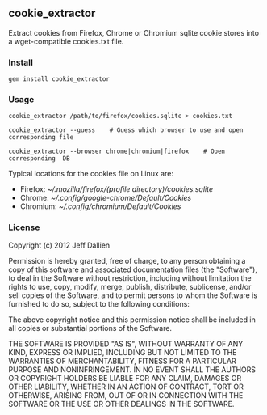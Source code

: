 cookie_extractor
----------------

Extract cookies from Firefox, Chrome or Chromium sqlite cookie stores into a wget-compatible cookies.txt file.

### Install ###

    gem install cookie_extractor

### Usage ###

    cookie_extractor /path/to/firefox/cookies.sqlite > cookies.txt
    
    cookie_extractor --guess    # Guess which browser to use and open corresponding file
    
    cookie_extractor --browser chrome|chromium|firefox    # Open corresponding  DB


Typical locations for the cookies file on Linux are:

 * Firefox: *~/.mozilla/firefox/(profile directory)/cookies.sqlite*
 * Chrome: *~/.config/google-chrome/Default/Cookies*
 * Chromium: *~/.config/chromium/Default/Cookies*

### License ###

Copyright (c) 2012 Jeff Dallien

Permission is hereby granted, free of charge, to any person obtaining a copy of this software and associated documentation files (the "Software"), to deal in the Software without restriction, including without limitation the rights to use, copy, modify, merge, publish, distribute, sublicense, and/or sell copies of the Software, and to permit persons to whom the Software is furnished to do so, subject to the following conditions:

The above copyright notice and this permission notice shall be included in all copies or substantial portions of the Software.

THE SOFTWARE IS PROVIDED "AS IS", WITHOUT WARRANTY OF ANY KIND, EXPRESS OR IMPLIED, INCLUDING BUT NOT LIMITED TO THE WARRANTIES OF MERCHANTABILITY, FITNESS FOR A PARTICULAR PURPOSE AND NONINFRINGEMENT. IN NO EVENT SHALL THE AUTHORS OR COPYRIGHT HOLDERS BE LIABLE FOR ANY CLAIM, DAMAGES OR OTHER LIABILITY, WHETHER IN AN ACTION OF CONTRACT, TORT OR OTHERWISE, ARISING FROM, OUT OF OR IN CONNECTION WITH THE SOFTWARE OR THE USE OR OTHER DEALINGS IN THE SOFTWARE.
